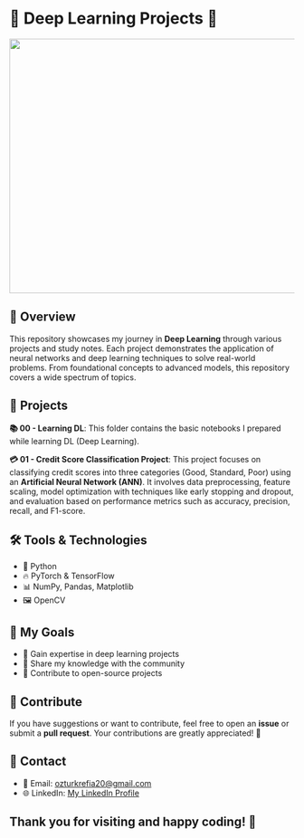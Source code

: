 # 🌟 Deep Learning Projects 🌟

<div style="text-align: center;">
    <img src="https://neurosys.com/wp-content/webp-express/webp-images/uploads/2023/11/what-is-deep-learning.jpg.webp" width="750" height="450"/>
</div>

## 📘 Overview
This repository showcases my journey in **Deep Learning** through various projects and study notes. Each project demonstrates the application of neural networks and deep learning techniques to solve real-world problems. From foundational concepts to advanced models, this repository covers a wide spectrum of topics.

## 📂 Projects

**📚 00 - Learning DL**: This folder contains the basic notebooks I prepared while learning DL (Deep Learning).

**💳 01 - Credit Score Classification Project**: This project focuses on classifying credit scores into three categories (Good, Standard, Poor) using an **Artificial Neural Network (ANN)**. It involves data preprocessing, feature scaling, model optimization with techniques like early stopping and dropout, and evaluation based on performance metrics such as accuracy, precision, recall, and F1-score.

## 🛠️ Tools & Technologies
- 🐍 Python
- 🔥 PyTorch & TensorFlow
- 📊 NumPy, Pandas, Matplotlib
- 🖼️ OpenCV

## 🎯 My Goals
- 🌌 Gain expertise in deep learning projects
- 🌟 Share my knowledge with the community
- 🤝 Contribute to open-source projects

## 🤗 Contribute
If you have suggestions or want to contribute, feel free to open an **issue** or submit a **pull request**. Your contributions are greatly appreciated! 💖  

## 💬 Contact
- 📧 Email: [ozturkrefia20@gmail.com](mailto:ozturkrefia20@gmail.com)
- 🌐 LinkedIn: [My LinkedIn Profile](https://www.linkedin.com/in/refiaozturk/)

## Thank you for visiting and happy coding! 🚀
